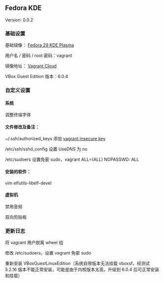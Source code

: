 ## Fedora KDE 
Version: 0.0.2

### 基础设置

基础镜像： [Fedora 29 KDE Plasma](https://spins.fedoraproject.org/zh_CN/kde/)

用户名 / 密码 / root 密码：vagrant

镜像地址： [Vagrant Cloud](https://app.vagrantup.com/FlyingOnion/boxes/Fedora_KDE/versions/0.0.2)

VBox Guest Edition 版本：6.0.4

### 自定义设置
#### 系统
调整终端字体

#### 文件修改及备注：
~/.ssh/authorized_keys 添加 [vagrant insecure key](https://raw.githubusercontent.com/hashicorp/vagrant/master/keys/vagrant.pub)

/etc/ssh/sshd_config 设置 UseDNS 为 no

/etc/sudoers 设置免密 sudo，vagrant ALL=(ALL) NOPASSWD: ALL

#### 安装的软件：
vim elfutils-libelf-devel

#### 虚拟机
禁用音频

双向剪贴板

### 更新日志
将 vagrant 用户脱离 wheel 组

修改 /etc/sudoers，设置 vagrant 免密 sudo

重新安装 VBoxGuestLinuxEdition（系统自带版本无法挂载 vboxsf，经测试 5.2.16 版本不能正常安装，可能是由于内核版本太高，升级到 6.0.4 后可正常安装和挂载）
